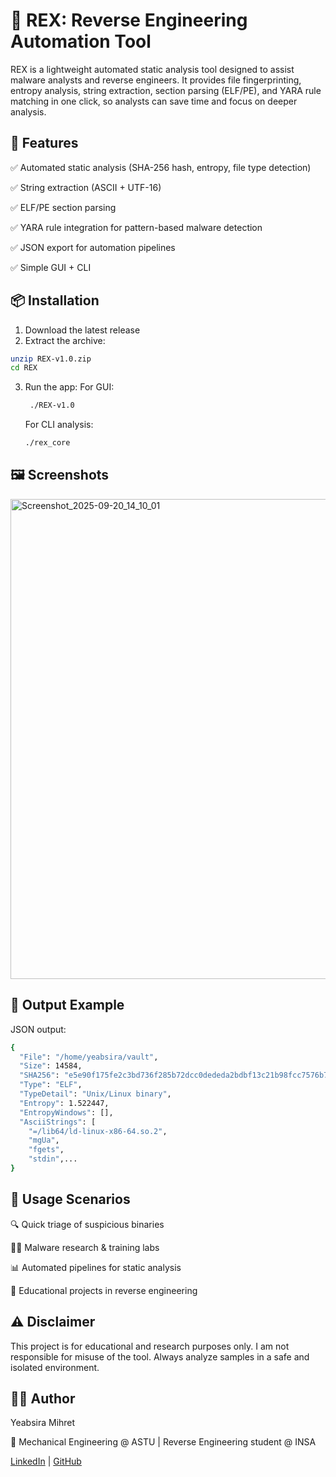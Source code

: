 # 🧩 REX: Reverse Engineering Automation Tool

REX is a lightweight automated static analysis tool designed to assist malware analysts and reverse engineers. It provides file fingerprinting, entropy analysis, string extraction, section parsing (ELF/PE), and YARA rule matching in one click, so analysts can save time and focus on deeper analysis.

## 🚀 Features

✅ Automated static analysis (SHA-256 hash, entropy, file type detection)

✅ String extraction (ASCII + UTF-16)

✅ ELF/PE section parsing

✅ YARA rule integration for pattern-based malware detection

✅ JSON export for automation pipelines

✅ Simple GUI + CLI 

## 📦 Installation

1. Download the latest release
2. Extract the archive:
```bash
unzip REX-v1.0.zip
cd REX
```
3. Run the app:
   For GUI:
   ```bash
    ./REX-v1.0
   ```
   For CLI analysis:
   ```bash
   ./rex_core
   ```
## 🖼️ Screenshots
<img width="1366" height="768" alt="Screenshot_2025-09-20_14_10_01" src="https://github.com/user-attachments/assets/105fd843-c0de-4ab5-9b1c-a2f5239beee6" />

## 📂 Output Example
JSON output:
```bash
{
  "File": "/home/yeabsira/vault",
  "Size": 14584,
  "SHA256": "e5e90f175fe2c3bd736f285b72dcc0dededa2bdbf13c21b98fcc7576b7588f15",
  "Type": "ELF",
  "TypeDetail": "Unix/Linux binary",
  "Entropy": 1.522447,
  "EntropyWindows": [],
  "AsciiStrings": [
    "=/lib64/ld-linux-x86-64.so.2",
    "mgUa",
    "fgets",
    "stdin",...
}
```
## 📖 Usage Scenarios

🔍 Quick triage of suspicious binaries

🧑‍💻 Malware research & training labs

📊 Automated pipelines for static analysis

🎯 Educational projects in reverse engineering

## ⚠️ Disclaimer

This project is for educational and research purposes only.
I am not responsible for misuse of the tool. Always analyze samples in a safe and isolated environment.

## 👨‍💻 Author

Yeabsira Mihret

📌 Mechanical Engineering @ ASTU | Reverse Engineering student @ INSA

 [LinkedIn](https://www.linkedin.com/in/yeabsira-mihret) | [GitHub](https://github.com/yeabsira-mihret)
